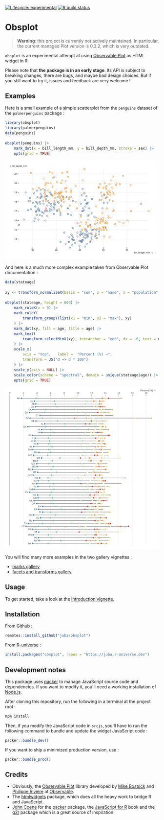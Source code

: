<!-- badges: start -->
[![Lifecycle: experimental](https://img.shields.io/badge/lifecycle-experimental-red.svg)](https://www.tidyverse.org/lifecycle/#maturing)
[![R build status](https://github.com/juba/obsplot/workflows/R-CMD-check/badge.svg)](https://github.com/juba/obsplot/actions)
<!-- badges: end -->

# Obsplot


> **Warning**: this project is currently not actively maintained. In particular, the current managed Plot version is 0.3.2, which is very outdated.

`obsplot` is an experimental attempt at using [Observable Plot](https://observablehq.com/@observablehq/plot) as HTML widget in R.

Please note that **the package is in an early stage**. Its API is subject to breaking changes, there are bugs, and maybe bad design choices. But if you still want to try it, issues and feedback are very welcome !

## Examples

Here is a small example of a simple scatterplot from the `penguins` dataset of the `palmerpenguins` package :

```r
library(obsplot)
library(palmerpenguins)
data(penguins)

obsplot(penguins) |>
    mark_dot(x = bill_length_mm, y = bill_depth_mm, stroke = sex) |>
    opts(grid = TRUE)
```

![Simple scatterplot](man/figures/readme_scatter.png)

And here is a much more complex example taken from Observable Plot documentation :

```r
data(stateage)

xy <- transform_normalizeX(basis = "sum", z = "name", x = "population", y = "name")

obsplot(stateage, height = 660) |>
    mark_ruleX(x = 0) |>
    mark_ruleY(
        transform_groupY(list(x1 = "min", x2 = "max"), xy)
    ) |>
    mark_dot(xy, fill = age, title = age) |>
    mark_text(
        transform_selectMinX(xy), textAnchor = "end", dx = -6, text = name
    ) |>
    scale_x(
        axis = "top",   label =  "Percent (%) →", 
        transform = JS("d => d * 100")
    ) |>
    scale_y(axis = NULL) |>
    scale_color(scheme = "spectral", domain = unique(stateage$age)) |>
    opts(grid = TRUE)
```

![stateage example](man/figures/readme_stateage.png)

You will find many more examples in the two gallery vignettes :

- [marks gallery](https://juba.github.io/obsplot/articles/gallery_marks.html)
- [facets and transforms gallery](https://juba.github.io/obsplot/articles/gallery_transforms.html)

## Usage

To get started, take a look at the [introduction vignette](https://juba.github.io/obsplot/articles/introduction.html).

## Installation

From Github :

```r
remotes::install_github("juba/obsplot")
```

From [R-universe](https://r-universe.dev/organizations/) :

```r
install.packages("obsplot", repos = "https://juba.r-universe.dev")
```

## Development notes

This package uses [packer](https://github.com/JohnCoene/packer) to manage JavaScript source code and dependencies. If you want to modify it, you'll need a working installation of [Node.js](https://nodejs.org/en/).

After cloning this repository, run the following in a terminal at the project root :

```sh
npm install
```

Then, if you modify the JavaScript code in `srcjs`, you'll have to run the following command to bundle and update the widget JavaScript code :

```r
packer::bundle_dev()
```

If you want to ship a minimized production version, use :

```r
packer::bundle_prod()
```

## Credits

- Obviously, the [Observable Plot](https://observablehq.com/@observablehq/plot) library developed by [Mike Bostock](https://observablehq.com/@mbostock) and [Philippe Rivière](https://observablehq.com/@fil/) at [Observable](https://observablehq.com/).
- The [htmlwidgets](https://www.htmlwidgets.org/) package, which does all the heavy work to bridge R and JavaScript.
- [John Coene](https://twitter.com/jdatap) for the [packer](https://github.com/JohnCoene/packer) package, the [JavaScript for R](https://book.javascript-for-r.com/) book and the [g2r](https://github.com/devOpifex/g2r/) package which is a great source of inspiration.
